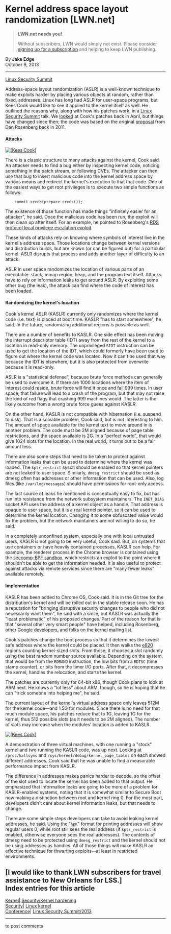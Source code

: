 # Kernel address space layout randomization [LWN.net]

> **LWN.net needs you!**
> 
> Without subscribers, LWN would simply not exist. Please consider [signing up for a subscription](/Promo/nst-nag2/subscribe) and helping to keep LWN publishing. 

By **Jake Edge**  
October 9, 2013 

* * *

[Linux Security Summit](/Archives/ConferenceByYear/#2013-Linux_Security_Summit)

Address-space layout randomization (ASLR) is a well-known technique to make exploits harder by placing various objects at random, rather than fixed, addresses. Linux has long had ASLR for user-space programs, but Kees Cook would like to see it applied to the kernel itself as well. He outlined the reasons why, along with how his patches work, in a [Linux Security Summit](http://kernsec.org/wiki/index.php/Linux_Security_Summit_2013) talk. We [looked](/Articles/546686/) at Cook's patches back in April, but things have changed since then; the code was based on the original [proposal](/Articles/444503/) from Dan Rosenberg back in 2011. 

#### Attacks

[ ![\[Kees Cook\]](https://static.lwn.net/images/2013/lss-cook-sm.jpg) ](/Articles/569839/)

There is a classic structure to many attacks against the kernel, Cook said. An attacker needs to find a bug either by inspecting kernel code, noticing something in the patch stream, or following CVEs. The attacker can then use that bug to insert malicious code into the kernel address space by various means and redirect the kernel's execution to that that code. One of the easiest ways to get root privileges is to execute two simple functions as follows: 
    
    
        commit_creds(prepare_creds());
    

The existence of those function has made things "infinitely easier for an attacker", he said. Once the malicious code has been run, the exploit will then clean up after itself. For an example, he pointed to Rosenberg's [RDS protocol local privilege escalation exploit](http://www.exploit-db.com/exploits/15285/). 

These kinds of attacks rely on knowing where symbols of interest live in the kernel's address space. Those locations change between kernel versions and distribution builds, but are known (or can be figured out) for a particular kernel. ASLR disrupts that process and adds another layer of difficulty to an attack. 

ASLR in user space randomizes the location of various parts of an executable: stack, mmap region, heap, and the program text itself. Attacks have to rely on information leaks to get around ASLR. By exploiting some other bug (the leak), the attack can find where the code of interest has been loaded. 

#### Randomizing the kernel's location

Cook's kernel ASLR (KASLR) currently only randomizes where the kernel code (i.e. text) is placed at boot time. KASLR "has to start somewhere", he said. In the future, randomizing additional regions is possible as well. 

There are a number of benefits to KASLR. One side effect has been moving the interrupt descriptor table (IDT) away from the rest of the kernel to a location in read-only memory. The unprivileged `SIDT` instruction can be used to get the location of the IDT, which could formerly have been used to figure out where the kernel code was located. Now it can't be used that way because the IDT is elsewhere, but it is also protected from overwrite because it is read-only. 

ASLR is a "statistical defense", because brute force methods can generally be used to overcome it. If there are 1000 locations where the item of interest could reside, brute force will find it once and fail 999 times. In user space, that failure will lead to a crash of the program, but that may not raise the kind of red flags that crashing 999 machines would. The latter is the likely outcome from a wrong brute force guess against KASLR. 

On the other hand, KASLR is not compatible with hibernation (i.e. suspend to disk). That is a solvable problem, Cook said, but is not interesting to him. The amount of space available for the kernel text to move around in is another problem. The code must be 2M aligned because of page table restrictions, and the space available is 2G. In a "perfect world", that would give 1024 slots for the location. In the real world, it turns out to be a fair amount less. 

There are also some steps that need to be taken to protect against information leaks that can be used to determine where the kernel was loaded. The `kptr_restrict` sysctl should be enabled so that kernel pointers are not leaked to user space. Similarly, `dmesg_restrict` should be used as dmesg often has addresses or other information that can be used. Also, log files (like `/var/log/messages`) should have permissions for root-only access. 

The last source of leaks he mentioned is conceptually easy to fix, but has run into resistance from the network subsystem maintainers. The `INET_DIAG` socket API uses the address of a kernel object as a handle. That address is opaque to user space, but it is a real kernel pointer, so it can be used to determine the kernel location. Changing it to some obfuscated value would fix the problem, but the network maintainers are not willing to do so, he said. 

In a completely unconfined system, especially one with local untrusted users, KASLR is not going to be very useful, Cook said. But, on systems that use containers or have heavily contained processes, KASLR can help. For example, the renderer process in the Chrome browser is contained using the [seccomp-BPF sandbox](http://blog.cr0.org/2012/09/introducing-chromes-next-generation.html), which restricts an exploit to the point where it shouldn't be able to get the information needed. It is also useful to protect against attacks via remote services since there are "many fewer leaks" available remotely. 

#### Implementation

KASLR has been added to Chrome OS, Cook said. It is in the Git tree for the distribution's kernel and will be rolled out in the stable release soon. He has a reputation for "bringing disruptive security changes to people who did not necessarily want them", he said with a smile, but KASLR was actually the "least problematic" of his proposed changes. Part of the reason for that is that "several other very smart people" have helped, including Rosenberg, other Google developers, and folks on the kernel mailing list. 

Cook's patches change the boot process so that it determines the lowest safe address where the kernel could be placed. It then walks the [e820](http://en.wikipedia.org/wiki/E820) regions counting kernel-sized slots. From those, it chooses a slot randomly using the best random number source available. Depending on the system, that would be from the `RDRAND` instruction, the low bits from a `RDTSC` (time stamp counter), or bits from the timer I/O ports. After that, it decompresses the kernel, handles the relocation, and starts the kernel. 

The patches are currently only for 64-bit x86, though Cook plans to look at ARM next. He knows a "lot less" about ARM, though, so he is hoping that he can "trick someone into helping me", he said. 

The current layout of the kernel's virtual address space only leaves 512M for the kernel code—and 1.5G for modules. Since there is no need for that much module space, his patches reduce that to 1G, leaving 1G for the kernel, thus 512 possible slots (as it needs to be 2M aligned). The number of slots may increase when the modules' location is added to KASLR. 

[ ![\[Kees Cook\]](https://static.lwn.net/images/2013/lss-cook2-sm.jpg) ](/Articles/569840/)

A demonstration of three virtual machines, with one running a "stock" kernel and two running the KASLR code, was up next. Looking at `/proc/kallsyms` and `/sys/kernel/debug/kernel_page_tables` on each showed different addresses. Cook said that he was unable to find a measurable performance impact from KASLR. 

The difference in addresses makes panics harder to decode, so the offset of the slot used to locate the kernel has been added to that output. He emphasized that information leaks are going to be more of a problem for KASLR-enabled systems, noting that it is somewhat similar to Secure Boot now making a distinction between root and kernel ring 0. For the most part, developers didn't care about kernel information leaks, but that needs to change. 

There are some simple steps developers can take to avoid leaking kernel addresses, he said. Using the "`%pK`" format for printing addresses will show regular users 0, while root still sees the real address (if `kptr_restrict` is enabled, otherwise everyone sees the real addresses). The contents of dmesg need to be protected using `dmesg_restrict` and the kernel should not be using addresses as handles. All of those things will make KASLR an effective technique for thwarting exploits—at least in restricted environments. 

[I would like to thank LWN subscribers for travel assistance to New Orleans for LSS.]  
Index entries for this article  
---  
[Kernel](/Kernel/Index)| [Security/Kernel hardening](/Kernel/Index#Security-Kernel_hardening)  
[Security](/Security/Index/)| [Linux kernel](/Security/Index/#Linux_kernel)  
[Conference](/Archives/ConferenceIndex/)| [Linux Security Summit/2013](/Archives/ConferenceIndex/#Linux_Security_Summit-2013)  
  


* * *

to post comments 
